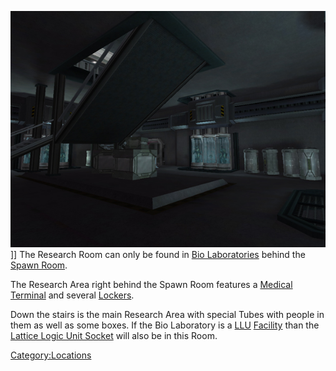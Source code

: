 ![](images/BioLabResearchRoom.jpg "fig:BioLabResearchRoom.jpg")\]\] The
Research Room can only be found in [Bio
Laboratories](Bio_Laboratory.md "wikilink") behind the [Spawn
Room](Spawn_Room.md "wikilink").

The Research Area right behind the Spawn Room features a [Medical
Terminal](Medical_Terminal.md "wikilink") and several
[Lockers](Locker.md "wikilink").

Down the stairs is the main Research Area with special Tubes with people
in them as well as some boxes. If the Bio Laboratory is a
[LLU](LLU.md "wikilink") [Facility](Facility.md "wikilink") than the [Lattice
Logic Unit Socket](Lattice_Logic_Unit_Socket.md "wikilink") will also be in
this Room.

[Category:Locations](Category:Locations.md "wikilink")
